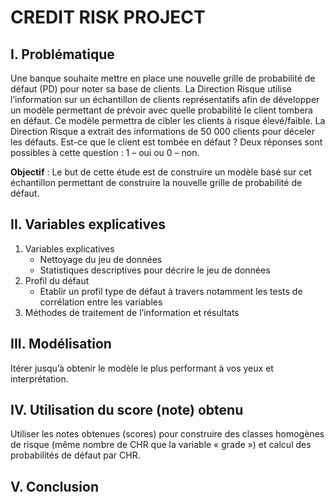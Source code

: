 # CREDIT RISK PROJECT

## I. Problématique
Une banque souhaite mettre en place une nouvelle grille de probabilité de défaut (PD) pour noter sa base de
clients. La Direction Risque utilise l’information sur un échantillon de clients représentatifs afin de développer
un modèle permettant de prévoir avec quelle probabilité le client tombera en défaut.
Ce modèle permettra de cibler les clients à risque élevé/faible. La Direction Risque a extrait des informations de
50 000 clients pour déceler les défauts. Est-ce que le client est tombée en défaut ? Deux réponses sont
possibles à cette question : 1 – oui ou 0 – non.

**Objectif** : Le but de cette étude est de construire un modèle basé sur cet échantillon permettant de construire la nouvelle grille de probabilité de défaut.

## II. Variables explicatives
1. Variables explicatives
    - Nettoyage du jeu de données
    - Statistiques descriptives pour décrire le jeu de données
2. Profil du défaut
    - Etablir un profil type de défaut à travers notamment les tests de corrélation entre les
variables
3. Méthodes de traitement de l’information et résultats
## III. Modélisation
Itérer jusqu’à obtenir le modèle le plus performant à vos yeux et interprétation.
## IV. Utilisation du score (note) obtenu
Utiliser les notes obtenues (scores) pour construire des classes homogènes de risque (même nombre de CHR
que la variable « grade ») et calcul des probabilités de défaut par CHR.
## V. Conclusion

